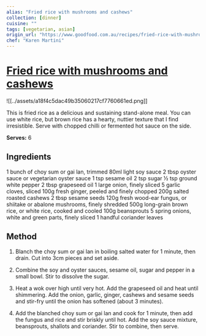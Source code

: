 ```yaml
---
alias: "Fried rice with mushrooms and cashews"
collection: [dinner]
cuisine: ""
tags: [vegetarian, asian]
origin_url: "https://www.goodfood.com.au/recipes/fried-rice-with-mushrooms-and-cashews-20220902-h263td"
chef: "Karen Martini"
---
```

# [Fried rice with mushrooms and cashews](https://www.goodfood.com.au/recipes/fried-rice-with-mushrooms-and-cashews-20220902-h263td)

![[../assets/a18f4c5dac49b35060217cf7760661ed.png]]

This is fried rice as a delicious and sustaining stand-alone meal. You can use white rice, but brown rice has a hearty, nuttier texture that I find irresistible. Serve with chopped chilli or fermented hot sauce on the side.

**Serves:** 6

## Ingredients

1 bunch of choy sum or gai lan, trimmed
80ml light soy sauce
2 tbsp oyster sauce or vegetarian oyster sauce
1 tsp sesame oil
2 tsp sugar
½ tsp ground white pepper
2 tbsp grapeseed oil
1 large onion, finely sliced
5 garlic cloves, sliced
100g fresh ginger, peeled and finely chopped
200g salted roasted cashews
2 tbsp sesame seeds
120g fresh wood-ear fungus, or shiitake or abalone mushrooms, finely shredded
500g long-grain brown rice, or white rice, cooked and cooled
100g beansprouts
5 spring onions, white and green parts, finely sliced
1 handful coriander leaves

## Method

1. Blanch the choy sum or gai lan in boiling salted water for 1 minute, then drain. Cut into 3cm pieces and set aside.

2. Combine the soy and oyster sauces, sesame oil, sugar and pepper in a small bowl. Stir to dissolve the sugar.

3. Heat a wok over high until very hot. Add the grapeseed oil and heat until shimmering. Add the onion, garlic, ginger, cashews and sesame seeds and stir-fry until the onion has softened (about 3 minutes).

4. Add the blanched choy sum or gai lan and cook for 1 minute, then add the fungus and rice and stir briskly until hot. Add the soy sauce mixture, beansprouts, shallots and coriander. Stir to combine, then serve.
